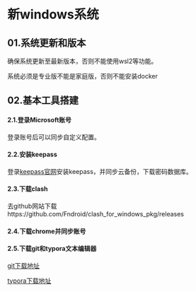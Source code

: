 # 新windows系统

## 01.系统更新和版本

确保系统更新至最新版本，否则不能使用wsl2等功能。

系统必须是专业版不能是家庭版，否则不能安装docker



## 02.基本工具搭建

#### 2.1.登录Microsoft账号

登录账号后可以同步自定义配置。



#### 2.2.安装keepass

登录[keepass官网](https://keepass.info/)安装keepass，并同步云备份，下载密码数据库。



#### 2.3.下载clash

去github网站下载https://github.com/Fndroid/clash_for_windows_pkg/releases



#### 2.4.下载chrome并同步账号



#### 2.5.下载git和typora文本编辑器

[git下载地址](https://git-scm.com/download/win)

[typora下载地址](https://typora.io/)